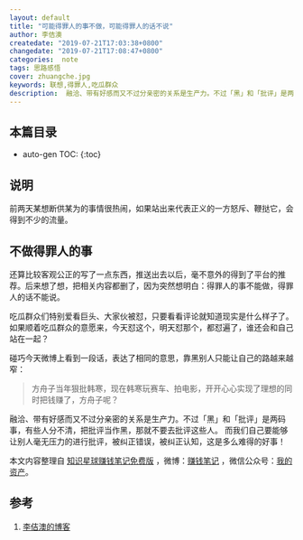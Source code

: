 ```yaml
---
layout: default
title: "可能得罪人的事不做，可能得罪人的话不说"
author: 李佶澳
createdate: "2019-07-21T17:03:38+0800"
changedate: "2019-07-21T17:08:47+0800"
categories:  note
tags: 思路感悟
cover: zhuangche.jpg
keywords: 联想,得罪人,吃瓜群众
description:  融洽、带有好感而又不过分亲密的关系是生产力。不过「黑」和「批评」是两码事，有些人分不清，把批评当作黑，那就不要去批评这些人
---
```


## 本篇目录

* auto-gen TOC:
{:toc}

## 说明

前两天某想断供某为的事情很热闹，如果站出来代表正义的一方怒斥、鞭挞它，会得到不少的流量。

## 不做得罪人的事

还算比较客观公正的写了一点东西，推送出去以后，毫不意外的得到了平台的推荐。后来想了想，把相关内容都删了，因为突然想明白：得罪人的事不能做，得罪人的话不能说。

吃瓜群众们特别爱看巨头、大家伙被怼，只要看看评论就知道现实是什么样子了。如果顺着吃瓜群众的意愿来，今天怼这个，明天怼那个，都怼遍了，谁还会和自己站在一起？

碰巧今天微博上看到一段话，表达了相同的意思，靠黑别人只能让自己的路越来越窄：

>方舟子当年狠批韩寒，现在韩寒玩赛车、拍电影，开开心心实现了理想的同时把钱赚了，方舟子呢？

融洽、带有好感而又不过分亲密的关系是生产力。不过「黑」和「批评」是两码事，有些人分不清，把批评当作黑，那就不要去批评这些人。
而我们自己要能够让别人毫无压力的进行批评，被纠正错误，被纠正认知，这是多么难得的好事！

本文内容整理自 [知识星球赚钱笔记免费版](https://t.zsxq.com/Yj2rZBE) ，微博：[赚钱笔记](https://weibo.com/6876203019/profile?rightmod=1&wvr=6&mod=personinfo&is_all=1) ，微信公众号：[我的资产](https://www.lijiaocn.com/img/invest.jpg)。

## 参考

1. [李佶澳的博客][1]

[1]: https://www.lijiaocn.com "李佶澳的博客"


